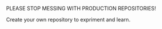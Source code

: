 PLEASE STOP MESSING WITH PRODUCTION REPOSITORIES!

Create your own repository to expriment and learn.
